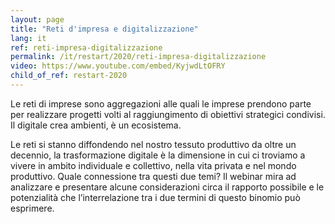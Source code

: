 ```yaml
---
layout: page
title: "Reti d'impresa e digitalizzazione"
lang: it
ref: reti-impresa-digitalizzazione
permalink: /it/restart/2020/reti-impresa-digitalizzazione
video: https://www.youtube.com/embed/KyjwdLtOFRY
child_of_ref: restart-2020
---
```


Le reti di imprese sono aggregazioni alle quali le imprese prendono parte per realizzare progetti volti al raggiungimento di obiettivi strategici condivisi. Il digitale crea ambienti, è un ecosistema.

Le reti si stanno diffondendo nel nostro tessuto produttivo da oltre un decennio, la trasformazione digitale è la dimensione in cui ci troviamo a vivere in ambito individuale e collettivo, nella vita privata e nel mondo produttivo. Quale connessione tra questi due temi? Il webinar mira ad analizzare e presentare alcune considerazioni circa il rapporto possibile e le potenzialità che l’interrelazione tra i due termini di questo binomio può esprimere.

